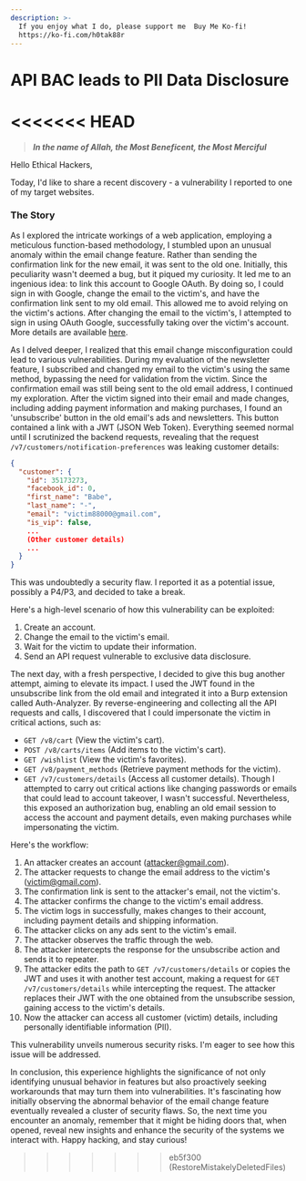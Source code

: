 ```yaml
---
description: >-
  If you enjoy what I do, please support me  Buy Me Ko-fi!
  https://ko-fi.com/h0tak88r
---
```


# API BAC leads to PII Data Disclosure

<<<<<<< HEAD
=======
> _**In the name of Allah, the Most Beneficent, the Most Merciful**_

Hello Ethical Hackers,

Today, I'd like to share a recent discovery - a vulnerability I reported to one of my target websites.

### The Story

As I explored the intricate workings of a web application, employing a meticulous function-based methodology, I stumbled upon an unusual anomaly within the email change feature. Rather than sending the confirmation link for the new email, it was sent to the old one. Initially, this peculiarity wasn't deemed a bug, but it piqued my curiosity. It led me to an ingenious idea: to link this account to Google OAuth. By doing so, I could sign in with Google, change the email to the victim's, and have the confirmation link sent to my old email. This allowed me to avoid relying on the victim's actions. After changing the email to the victim's, I attempted to sign in using OAuth Google, successfully taking over the victim's account. More details are available [here](https://h0tak88r.github.io/posts/OAuth-Misconfiguration-Exploitation-Leading-to-Pre-Account-Takeover-\(ATO\)/).

As I delved deeper, I realized that this email change misconfiguration could lead to various vulnerabilities. During my evaluation of the newsletter feature, I subscribed and changed my email to the victim's using the same method, bypassing the need for validation from the victim. Since the confirmation email was still being sent to the old email address, I continued my exploration. After the victim signed into their email and made changes, including adding payment information and making purchases, I found an 'unsubscribe' button in the old email's ads and newsletters. This button contained a link with a JWT (JSON Web Token). Everything seemed normal until I scrutinized the backend requests, revealing that the request `/v7/customers/notification-preferences` was leaking customer details:

```json
{
  "customer": {
    "id": 35173273,
    "facebook_id": 0,
    "first_name": "Babe",
    "last_name": "-",
    "email": "victim88000@gmail.com",
    "is_vip": false,
    ...
    (Other customer details)
    ...
  }
}
```

This was undoubtedly a security flaw. I reported it as a potential issue, possibly a P4/P3, and decided to take a break.

Here's a high-level scenario of how this vulnerability can be exploited:

1. Create an account.
2. Change the email to the victim's email.
3. Wait for the victim to update their information.
4. Send an API request vulnerable to exclusive data disclosure.

The next day, with a fresh perspective, I decided to give this bug another attempt, aiming to elevate its impact. I used the JWT found in the unsubscribe link from the old email and integrated it into a Burp extension called Auth-Analyzer. By reverse-engineering and collecting all the API requests and calls, I discovered that I could impersonate the victim in critical actions, such as:

* `GET /v8/cart` (View the victim's cart).
* `POST /v8/carts/items` (Add items to the victim's cart).
* `GET /wishlist` (View the victim's favorites).
* `GET /v8/payment_methods` (Retrieve payment methods for the victim).
* `GET /v7/customers/details` (Access all customer details). Though I attempted to carry out critical actions like changing passwords or emails that could lead to account takeover, I wasn't successful. Nevertheless, this exposed an authorization bug, enabling an old email session to access the account and payment details, even making purchases while impersonating the victim.

Here's the workflow:

1. An attacker creates an account (attacker@gmail.com).
2. The attacker requests to change the email address to the victim's (victim@gmail.com).
3. The confirmation link is sent to the attacker's email, not the victim's.
4. The attacker confirms the change to the victim's email address.
5. The victim logs in successfully, makes changes to their account, including payment details and shipping information.
6. The attacker clicks on any ads sent to the victim's email.
7. The attacker observes the traffic through the web.
8. The attacker intercepts the response for the unsubscribe action and sends it to repeater.
9. The attacker edits the path to `GET /v7/customers/details` or copies the JWT and uses it with another test account, making a request for `GET /v7/customers/details` while intercepting the request. The attacker replaces their JWT with the one obtained from the unsubscribe session, gaining access to the victim's details.
10. Now the attacker can access all customer (victim) details, including personally identifiable information (PII).

This vulnerability unveils numerous security risks. I'm eager to see how this issue will be addressed.

In conclusion, this experience highlights the significance of not only identifying unusual behavior in features but also proactively seeking workarounds that may turn them into vulnerabilities. It's fascinating how initially observing the abnormal behavior of the email change feature eventually revealed a cluster of security flaws. So, the next time you encounter an anomaly, remember that it might be hiding doors that, when opened, reveal new insights and enhance the security of the systems we interact with. Happy hacking, and stay curious!
>>>>>>> eb5f300 (RestoreMistakelyDeletedFiles)
